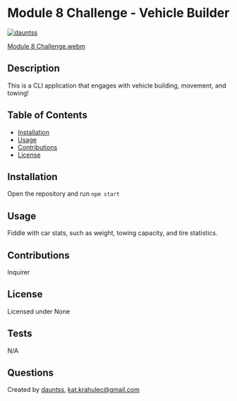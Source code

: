 # Module 8 Challenge - Vehicle Builder

[![dauntss](https://img.shields.io/badge/created_by-dauntss-deeppink)](http://github.com/dauntss)

[Module 8 Challenge.webm](https://github.com/user-attachments/assets/3c5a4a9e-5354-41d7-a7bd-f995b8e12b7b)

## Description

This is a CLI application that engages with vehicle building, movement, and towing!

## Table of Contents

- [Installation](#installation)
- [Usage](#usage)
- [Contributions](#contributions)
- [License](#license)

## Installation

Open the repository and run ```npm start```

## Usage

Fiddle with car stats, such as weight, towing capacity, and tire statistics.

## Contributions

Inquirer

## License 

Licensed under None

## Tests

N/A

## Questions

Created by [dauntss](http://github.com/dauntss), [kat.krahulec@gmail.com](mailto:kat.krahulec@gmail.com)
